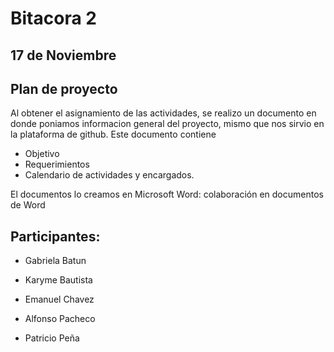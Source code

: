 # Bitacora 2

## 17 de Noviembre

## Plan de proyecto

Al obtener el asignamiento de las actividades, se realizo un
documento en donde poniamos informacion general del proyecto,
mismo que nos sirvio en la plataforma de github.
Este documento contiene
- Objetivo
- Requerimientos 
- Calendario de actividades y encargados.

El documentos lo creamos en 
Microsoft Word: colaboración en documentos de Word

## Participantes:

- Gabriela Batun

- Karyme Bautista

- Emanuel Chavez

- Alfonso Pacheco

- Patricio Peña
